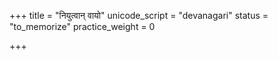 +++
title = "नियुत्वान् वायो"
unicode_script = "devanagari"
status = "to_memorize"
practice_weight = 0

+++
<div class="js_include" url="/vedAH/sAma/paravastu-saama/devaH/vAyuH/niyutvAn-vAyo/"  newLevelForH1="1" includeTitle="true"> </div>